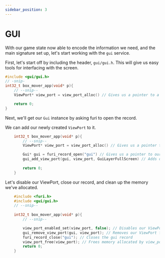 ```yaml
---
sidebar_position: 3
---
```


# GUI

With our game state now able to encode the information we need, and the main signature set up, let's start working with the `gui` service.

First, let's start off by including the header, `gui/gui.h`. This will give us easy tools for interfacing with the screen. 
```c
#include <gui/gui.h>
// -snip-
int32_t box_mover_app(void* p){
    // --snip--
    ViewPort* view_port = view_port_alloc() // Gives us a pointer to a ViewPort instance

    return 0;
}
```

Next, we'll get our `Gui` instance by asking furi to open the record. 

We can add our newly created `ViewPort` to it.
```c
    int32_t box_mover_app(void* p){
        // --snip--
        ViewPort* view_port = view_port_alloc() // Gives us a pointer to a ViewPort instance

        Gui* gui = furi_record_open("gui") // Gives us a pointer to our Gui.
        gui_add_view_port(gui, view_port, GuiLayerFullScreen) // Adds our ViewPort to the Gui in full screen.
        
        return 0;
    }
```

Let's disable our ViewPort, close our record, and clean up the memory we've allocated.
```c
    #include <furi.h>
    #include <gui/gui.h>
    // --snip--
    
    int32_t box_mover_app(void* p){
        // --snip--

        view_port_enabled_set(view_port, false); // Disables our ViewPort
        gui_remove_view_port(gui, view_port); // Removes our ViewPort from the Gui 
        furi_record_close("gui"); // Closes the gui record
        view_port_free(view_port); // Frees memory allocated by view_port_alloc
        return 0;
    }
```


